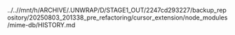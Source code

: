 ../..//mnt/h/ARCHIVE/.UNWRAP/D/STAGE1_OUT/2247cd293227/backup_repository/20250803_201338_pre_refactoring/cursor_extension/node_modules/mime-db/HISTORY.md